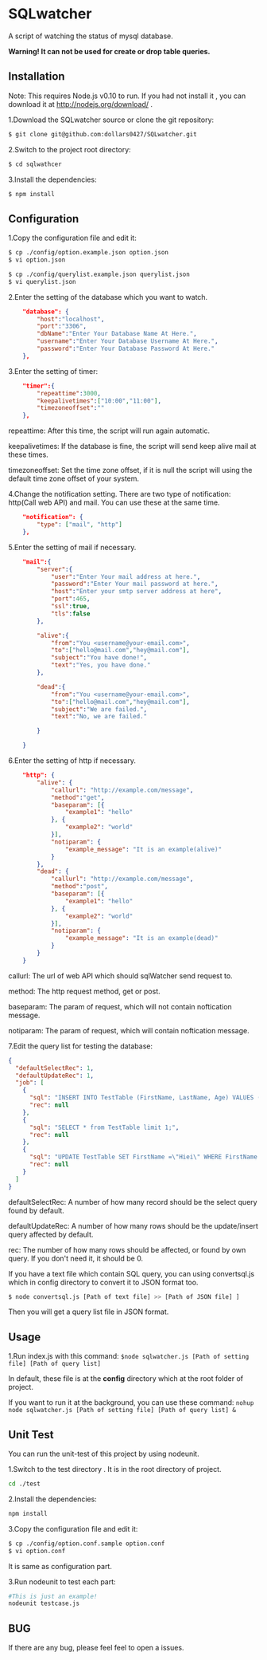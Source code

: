 SQLwatcher
======
A script of watching the status of mysql database.

**Warning! It can not be used for create or drop table queries.**

Installation
---
Note: This requires Node.js v0.10 to run. If you had not install it , you can download it at http://nodejs.org/download/ . 

1.Download the SQLwatcher source or clone the git repository:
```bash
$ git clone git@github.com:dollars0427/SQLwatcher.git
```

2.Switch to the project root directory:
```bash
$ cd sqlwathcer
```
3.Install the dependencies: 
```bash
$ npm install
```

Configuration
---
1.Copy the configuration file and edit it: 

```bash
$ cp ./config/option.example.json option.json 
$ vi option.json

$ cp ./config/querylist.example.json querylist.json 
$ vi querylist.json

```

2.Enter the setting of the database which you want to watch.

```json
    "database": {
        "host":"localhost",
        "port":"3306",
        "dbName":"Enter Your Database Name At Here.",
        "username":"Enter Your Database Username At Here.",
        "password":"Enter Your Database Password At Here."
    },
```

3.Enter the setting of timer: 

```json
    "timer":{
        "repeattime":3000,  
        "keepalivetimes":["10:00","11:00"],
        "timezoneoffset":""
    },

```

repeattime: After this time, the script will run again automatic.

keepalivetimes: If the database is fine, the script will send keep alive 
mail at these times.

timezoneoffset: Set the time zone offset, if it is null the script will using the default time zone offset of your system.

4.Change the notification setting. There are two type of notification: http(Call web API) and mail. You can use these at the same time.

```json
	"notification": {
		"type": ["mail", "http"]
	},
```

5.Enter the setting of mail if necessary.

```json
    "mail":{
        "server":{
            "user":"Enter Your mail address at here.",
            "password":"Enter Your mail password at here.",
            "host":"Enter your smtp server address at here",
            "port":465,
            "ssl":true,
            "tls":false
        },

        "alive":{
            "from":"You <username@your-email.com>",
            "to":["hello@mail.com","hey@mail.com"],
            "subject":"You have done!",
            "text":"Yes, you have done."
        },

        "dead":{
            "from":"You <username@your-email.com>",
            "to":["hello@mail.com","hey@mail.com"],
            "subject":"We are failed.",
            "text":"No, we are failed."

        }

    }
```
6.Enter the setting of http if necessary.

```json
	"http": {
		"alive": {
			"callurl": "http://example.com/message",
            "method":"get",
			"baseparam": [{
				"example1": "hello"
			}, {
				"example2": "world"
			}],
			"notiparam": {
				"example_message": "It is an example(alive)"
			}
		},
        "dead": {
            "callurl": "http://example.com/message",
            "method":"post",
            "baseparam": [{
                "example1": "hello"
            }, {
                "example2": "world"
            }],
            "notiparam": {
                "example_message": "It is an example(dead)"
            }
        }
	}
```

callurl: The url of web API which should sqlWatcher send request to.

method: The http request method, get or post.

baseparam: The param of request, which will not contain noftication message.

notiparam: The param of request, which will contain noftication message.


7.Edit the query list for testing the database:

```json
{
  "defaultSelectRec": 1,
  "defaultUpdateRec": 1,
  "job": [
    {   
      "sql": "INSERT INTO TestTable (FirstName, LastName, Age) VALUES (\"Sardo\", \"Ip\", \"21\");",
      "rec": null
    },  
    {   
      "sql": "SELECT * from TestTable limit 1;",
      "rec": null
    },  
    {   
      "sql": "UPDATE TestTable SET FirstName =\"Hiei\" WHERE FirstName = \"Sardo\";",
      "rec": null
    }   
  ]
}
```
defaultSelectRec: A number of  how many record should be the select query found by default.

defaultUpdateRec: A number of  how many rows should be the update/insert query affected by default.

rec: The number of how many rows should be affected, or found by own query. If you don't need it, it should be 0.

If you have a text file which contain SQL query, you can using  convertsql.js which in config directory to convert it to JSON format too. 

```bash
$ node convertsql.js [Path of text file] >> [Path of JSON file] ]
```
Then you will get a query list file in JSON format.

Usage
---
1.Run index.js with this command: 
`$node sqlwatcher.js [Path of setting file] [Path of query list]`

In default, these file is at the **config** directory which at the root folder of project.

If you want to run it at the background, you can use these command:
`nohup node sqlwatcher.js [Path of setting file] [Path of query list] &`


Unit Test
---
You can run the unit-test of this project by using nodeunit.

1.Switch to the test directory . It is in the root directory of project. 

```bash
cd ./test
```

2.Install the dependencies:

```bash
npm install
```

3.Copy the configuration file and edit it: 

```bash
$ cp ./config/option.conf.sample option.conf
$ vi option.conf
```

It is same as configuration part.

3.Run nodeunit to test each part:

```bash
#This is just an example!
nodeunit testcase.js
``` 

BUG
---
If there are any bug, please feel feel to open a issues.


